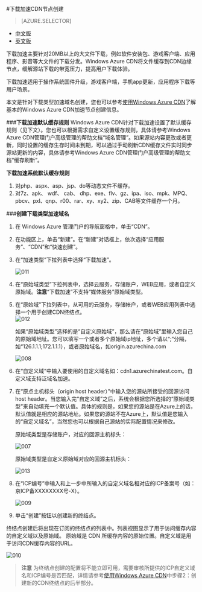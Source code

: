 <properties linkid="dev-net-common-tasks-cdn" urlDisplayName="CDN" pageTitle="How to create Download acceleration type CDN - Azure feature guide" metaKeywords="Azure CDN, Azure CDN, Azure blobs, Azure caching, Azure add-ons, CDN加速, CDN服务, 云加速, 下载加速, Download, 缓存规则, ICP, ICP备案号, ICP编号, 技术文档, 帮助文档, 带宽, 大文件下载, 软件升级安装包, 游戏下载加速, 应用程序下载加速, 手机app更新, 系统固件升级" description="Learn How to create Download acceleration type CDN on Windows Azure Management Portal and default caching rules for Download CDN" metaCanonical="" services="" documentationCenter=".NET" title="" authors="" solutions="" manager="" editor="" />
<tags ms.service="cdn"
    ms.date=""
    wacn.date="1/11/2016"
    />

#下载加速CDN节点创建

> [AZURE.SELECTOR]
- [中文版](/documentation/articles/cdn-how-to-create-Download-CDN-endpoint)
- [英文版](/documentation/articles/cdn-enus-how-to-create-Download-CDN-endpoint)

下载加速主要针对20MB以上的大文件下载，例如软件安装包、游戏客户端、应用程序、影音等大文件的下载分发。Windows Azure CDN将文件缓存到CDN边缘节点，缓解源站下载的带宽压力，提高用户下载体验。

下载加速适用于操作系统固件升级，游戏客户端，手机app更新，应用程序下载等用户场景。

本文是针对下载类型加速域名创建，您也可以参考[使用Windows Azure CDN](http://www.windowsazure.cn/documentation/articles/cdn-how-to-use/)了解基本的Windows Azure CDN加速节点创建信息。

###**下载加速默认缓存规则**
Windows Azure CDN针对下载加速设置了默认缓存规则（见下文）。您也可以根据需求自定义设置缓存规则，具体请参考Windows Azure CDN管理门户高级管理的帮助文档“域名管理”。如果源站内容更改或者更新，同时设置的缓存生存时间未到期，可以通过手动刷新CDN缓存文件实时同步源站更新的内容，具体请参考Windows Azure CDN管理门户高级管理的帮助文档“缓存刷新”。

**下载加速系统默认缓存规则**

1. 对php、aspx、asp、jsp、do等动态文件不缓存。
2. 对7z、apk、 wdf、 cab、 dhp、exe、flv、gz、ipa、iso、mpk、MPQ、pbcv、pxl、qnp、r00、rar、xy、xy2、zip、CAB等文件缓存一个月。

###**创建下载类型加速域名**

1. 在 Windows Azure 管理门户的导航窗格中，单击“CDN”。
2. 在功能区上，单击“新建”。在“新建”对话框上，依次选择“应用服务”、“CDN”和“快速创建”。
3. 在“加速类型”下拉列表中选择“下载加速”。

    ![011](./media/cdn-doc/011.png)

4. 在“原始域类型”下拉列表中，选择云服务，存储账户，WEB应用，或者自定义原始域。**注意**“下载加速”不支持“媒体服务”原始域类型。
5. 在“原始域”下拉列表中，从可用的云服务，存储帐户，或者WEB应用列表中选择一个用于创建CDN终结点。  
    ![012](./media/cdn-doc/012.png)

    如果“原始域类型”选择的是“自定义原始域”，那么请在“原始域”里输入您自己的原始域地址。您可以填写一个或者多个原始域ip地址，多个请以“;”分隔，如“126.1.1.1;172.1.1.1），或者原始域名，如origin.azurechina.com

    ![008](./media/cdn-doc/008.png)

6. 在“自定义域”中输入要使用的自定义域名如：cdn1.azurechinatest.com。自定义域支持泛域名加速。
7. 在“原点主机标头（origin host header）”中输入您的源站所接受的回源访问host header。当您输入完“自定义域”之后，系统会根据您所选择的“原始域类型”来自动填充一个默认值。具体的规则是，如果您的源站是在Azure上的话，默认值就是相应的源站地址。如果您的源站不在Azure上，默认值是您输入的“自定义域名”，当然您也可以根据自己源站的实际配置情况来修改。

    原始域类型是存储账户，对应的回源主机标头：

    ![007](./media/cdn-doc/007.png)  
    
    原始域类型是自定义原始域对应的回源主机标头：

    ![013](./media/cdn-doc/013.png)
    
      
8. 在“ICP编号”中输入和上一步中所输入的自定义域名相对应的ICP备案号（如：京ICP备XXXXXXXX号-X）。
     
    ![009](./media/cdn-doc/009.png) 

9. 单击“创建”按钮以创建新的终结点。

终结点创建后将出现在订阅的终结点的列表中。列表视图显示了用于访问缓存内容的自定义域以及原始域。
原始域是 CDN 所缓存内容的原始位置。自定义域是用于访问CDN缓存内容的URL。

   ![010](./media/cdn-doc/010.png)

> **注意** 为终结点创建的配置将不能立即可用，需要审核所提供的ICP自定义域名和ICP编号是否匹配，详情请参考[使用Windows Azure CDN](http://www.windowsazure.cn/documentation/articles/cdn-how-to-use/)中步骤2：创建新的CDN终结点的后半部分。

